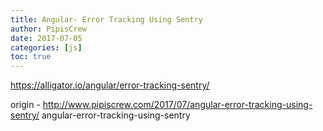 ```yaml
---
title: Angular- Error Tracking Using Sentry
author: PipisCrew
date: 2017-07-05
categories: [js]
toc: true
---
```


https://alligator.io/angular/error-tracking-sentry/

origin - http://www.pipiscrew.com/2017/07/angular-error-tracking-using-sentry/ angular-error-tracking-using-sentry